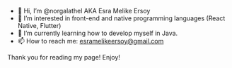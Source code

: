 - 👋 Hi, I’m @norgalathel AKA Esra Melike Ersoy
- 👀 I’m interested in front-end and native programming languages (React Native, Flutter)
- 🌱 I’m currently learning how to develop myself in Java.
- 📫 How to reach me: esramelikeersoy@gmail.com

Thank you for reading my page! Enjoy!
